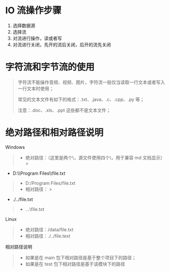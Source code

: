# IO 流操作步骤

1. 选择数据源
2. 选择流
3. 对流进行操作，读或者写
4. 对流进行关闭，先开的流后关闭，后开的流先关闭

# 字符流和字节流的使用

> 字符流不能操作音频、视频、图片，字符流一般仅当读取一行文本或者写入一行文本时使用；
>
> 常见的文本文件有如下的格式：.txt、.java、.c、.cpp、.py 等；
>
> 注意：.doc、.xls、.ppt 这些都不是文本文件；

# 绝对路径和相对路径说明

Windows

> * 绝对路径：（这里是两个\，源文件使用四个\，用于兼容 md 文档显示）
    >
* D:\\\\Program Files\\\\file.txt
>   * D:/Program Files/file.txt
> * 相对路径：
    >
* ./../file.txt
>   * .\..\file.txt

Linux

> * 绝对路径：/data/file.txt
> * 相对路径：./../file.text

相对路径说明

> * 如果是在 main 包下相对路径是基于整个项目下的路径；
> * 如果是在 test 包下相对路径是基于该模块下的路径


